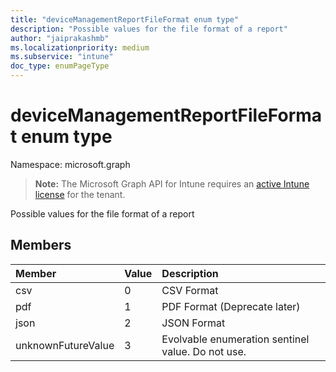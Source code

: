 ```yaml
---
title: "deviceManagementReportFileFormat enum type"
description: "Possible values for the file format of a report"
author: "jaiprakashmb"
ms.localizationpriority: medium
ms.subservice: "intune"
doc_type: enumPageType
---
```


# deviceManagementReportFileFormat enum type

Namespace: microsoft.graph

> **Note:** The Microsoft Graph API for Intune requires an [active Intune license](https://go.microsoft.com/fwlink/?linkid=839381) for the tenant.

Possible values for the file format of a report

## Members
|Member|Value|Description|
|:---|:---|:---|
|csv|0|CSV Format|
|pdf|1|PDF Format (Deprecate later)|
|json|2|JSON Format|
|unknownFutureValue|3|Evolvable enumeration sentinel value. Do not use.|

